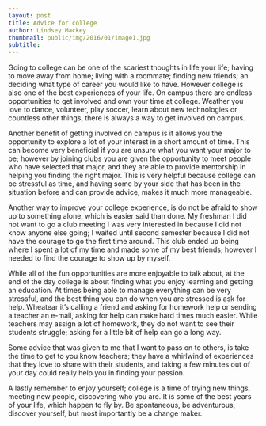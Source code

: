 ```yaml
---
layout: post
title: Advice for college
author: Lindsey Mackey
thumbnail: public/img/2016/01/image1.jpg
subtitle:
---
```


Going to college can be one of the scariest thoughts in life your life; having to move away from home; living with a roommate; finding new friends; an deciding what type of career you would like to have.  However college is also one of the best experiences of your life.  On campus there are endless opportunities to get involved and own your time at college.  Weather you love to dance, volunteer, play soccer, learn about new technologies or countless other things, there is always a way to get involved on campus.

Another benefit of getting involved on campus is it allows you the opportunity to explore a lot of your interest in a short amount of time.  This can become very beneficial if you are unsure what you want your major to be; however by joining clubs you are given the opportunity to meet people who have selected that major, and they are able to provide mentorship in helping you finding the right major.  This is very helpful because college can be stressful as time, and having some by your side that has been in the situation before and can provide advice, makes it much more manageable.

Another way to improve your college experience, is do not be afraid to show up to something alone, which is easier said than done. My freshman I did not want to go a club meeting I was very interested in because I did not know anyone else going; I waited until second semester because I did not have the courage to go the first time around.  This club ended up being where I spent a lot of my time and made some of my best friends; however I needed to find the courage to show up by myself.

While all of the fun opportunities are more enjoyable to talk about, at the end of the day college is about finding what you enjoy learning and getting an education.  At times being able to manage everything can be very stressful, and the best thing you can do when you are stressed is ask for help.  Wheatear it’s calling a friend and asking for homework help or sending a teacher an e-mail, asking for help can make hard times much easier.  While teachers may assign a lot of homework, they do not want to see their students struggle; asking for a little bit of help can go a long way.

Some advice that was given to me that I want to pass on to others, is take the time to get to you know teachers; they have a whirlwind of experiences that they love to share with their students, and taking a few minutes out of your day could really help you in finding your passion.

A lastly remember to enjoy yourself; college is a time of trying new things, meeting new people, discovering who you are.  It is some of the best years of your life, which happen to fly by. Be spontaneous, be adventurous, discover yourself, but most importantly be a change maker.

